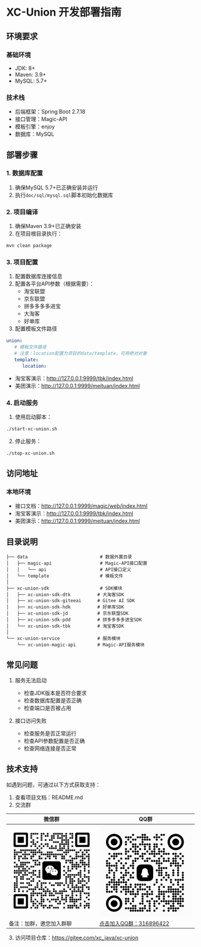 # XC-Union 开发部署指南

## 环境要求

### 基础环境
- JDK: 8+
- Maven: 3.9+
- MySQL: 5.7+

### 技术栈
- 后端框架：Spring Boot 2.7.18
- 接口管理：Magic-API
- 模板引擎：enjoy
- 数据库：MySQL

## 部署步骤

### 1. 数据库配置
1. 确保MySQL 5.7+已正确安装并运行
2. 执行`doc/sql/mysql.sql`脚本初始化数据库

### 2. 项目编译
1. 确保Maven 3.9+已正确安装
2. 在项目根目录执行：
```bash
mvn clean package
```

### 3. 项目配置
1. 配置数据库连接信息
2. 配置各平台API参数（根据需要）：
   - 淘宝联盟
   - 京东联盟
   - 拼多多多多进宝
   - 大淘客
   - 好单库
3. 配置模板文件路径
```yaml
union:
   # 模板文件路径
   # 注意：location配置为项目的data/template，可用绝对对象
   template:
      location: 
```
- 淘宝客演示：http://127.0.0.1:9999/tbk/index.html
- 美团演示：http://127.0.0.1:9999/meituan/index.html

### 4. 启动服务
1. 使用启动脚本：
```bash
./start-xc-union.sh
```

2. 停止服务：
```bash
./stop-xc-union.sh
```

## 访问地址

### 本地环境
- 接口文档：http://127.0.0.1:9999/magic/web/index.html
- 淘宝客演示：http://127.0.0.1:9999/tbk/index.html
- 美团演示：http://127.0.0.1:9999/meituan/index.html

## 目录说明

```
├── data                           # 数据外置目录
│   ├── magic-api                  # Magic-API接口配置
│   │   └── api                    # API接口定义
│   └── template                   # 模板文件
│
├── xc-union-sdk                   # SDK模块
│   ├── xc-union-sdk-dtk          # 大淘客SDK
│   ├── xc-union-sdk-giteeai      # Gitee AI SDK
│   ├── xc-union-sdk-hdk          # 好单库SDK
│   ├── xc-union-sdk-jd           # 京东联盟SDK
│   ├── xc-union-sdk-pdd          # 拼多多多多进宝SDK
│   └── xc-union-sdk-tbk          # 淘宝客SDK
│
└── xc-union-service              # 服务模块
    └── xc-union-magic-api        # Magic-API服务模块
```

## 常见问题

1. 服务无法启动
   - 检查JDK版本是否符合要求
   - 检查数据库配置是否正确
   - 检查端口是否被占用

2. 接口访问失败
   - 检查服务是否正常运行
   - 检查API参数配置是否正确
   - 检查网络连接是否正常

## 技术支持

如遇到问题，可通过以下方式获取支持：

1. 查看项目文档：README.md
2. 交流群

| 微信群                                                     | QQ群                                                                                                                                 |
|---------------------------------------------------------|-------------------------------------------------------------------------------------------------------------------------------------|
| <img src="doc/images/wx/WechatIMG257.jpg" alt="作者微信"  width="350"> | <img src="doc/images/qq/WechatIMG258.jpg" alt="QQ群" width="350">                                                                               |
| 备注：加群，邀您加入群聊                                            | <a href="https://qm.qq.com/q/9QFlA0wB4" target="_blank">点击加入QQ群：316896422</a> |

3. 访问项目仓库：https://gitee.com/xc_java/xc-union